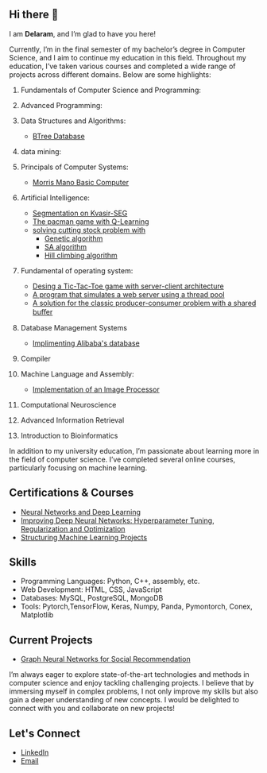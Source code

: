 ## Hi there 👋

I am **Delaram**, and I’m glad to have you here!

Currently, I’m in the final semester of my bachelor’s degree in Computer Science, and I aim to continue my education in this field. Throughout my education, I’ve taken various courses and completed a wide range of projects across different domains. Below are some highlights:

1) Fundamentals of Computer Science and Programming:
   
3) Advanced Programming:
   
4) Data Structures and Algorithms:
   - [BTree Database](https://github.com/delaramhosseini/BTree-Database)
     
5) data mining:
   
7) Principals of Computer Systems:
   - [Morris Mano Basic Computer](https://github.com/delaramhosseini/Morris-Mano-Basic-Computer)
  
8) Artificial Intelligence:
   - [Segmentation on Kvasir-SEG](https://github.com/delaramhosseini/Segmentation-on-Kvasir-SEG)
   - [The pacman game with Q-Learning](https://github.com/delaramhosseini/The-pacman-game-with-Q-Learning)
   - [solving cutting stock problem with]()
       - [Genetic algorithm]()
       - [SA algorithm]()
       - [Hill climbing algorithm]()

9) Fundamental of operating system:
    - [Desing a Tic-Tac-Toe game with server-client architecture]()
    - [A program that simulates a web server using a thread pool]()
    - [A solution for the classic producer-consumer problem with a shared buﬀer]()
    
10) Database Management Systems
    - [Implimenting Alibaba's database]()
      
12) Compiler
    
14) Machine Language and Assembly:
    - [Implementation of an Image Processor]()
  
11) Computational Neuroscience
    
13) Advanced Information Retrieval

14) Introduction to Bioinformatics

In addition to my university education, I’m passionate about learning more in the field of computer science. I’ve completed several online courses, particularly focusing on machine learning.
## Certifications & Courses
- [Neural Networks and Deep Learning](https://coursera.org/share/c3953380fddac42602f3f6398d31f716)
- [Improving Deep Neural Networks: Hyperparameter Tuning, Regularization and Optimization](https://coursera.org/share/bab199698fafb3ea109333a7ab60d2bf)
- [Structuring Machine Learning Projects](https://coursera.org/share/ff48a333faf011fa91bbe8d4b9f32fa5)

## Skills
- Programming Languages: Python, C++, assembly, etc.
- Web Development: HTML, CSS, JavaScript
- Databases: MySQL, PostgreSQL, MongoDB
- Tools: Pytorch,TensorFlow, Keras, Numpy, Panda,  Pymontorch, Conex, Matplotlib

## Current Projects
- [Graph Neural Networks for Social Recommendation]()

I’m always eager to explore state-of-the-art technologies and methods in computer science and enjoy tackling challenging projects. I believe that by immersing myself in complex problems, I not only improve my skills but also gain a deeper understanding of new concepts. I would be delighted to connect with you and collaborate on new projects!

## Let's Connect
- [LinkedIn](https://linkedin.com/in/delaramhosseini)
- [Email](hossienidelaram@gmail.com)






<!--
**delaramhosseini/delaramhosseini** is a ✨ _special_ ✨ repository because its `README.md` (this file) appears on your GitHub profile.

Here are some ideas to get you started:

- 🔭 I’m currently working on ...
- 🌱 I’m currently learning ...
- 👯 I’m looking to collaborate on ...
- 🤔 I’m looking for help with ...
- 💬 Ask me about ...
- 📫 How to reach me: ...
- 😄 Pronouns: ...
- ⚡ Fun fact: ...
-->
